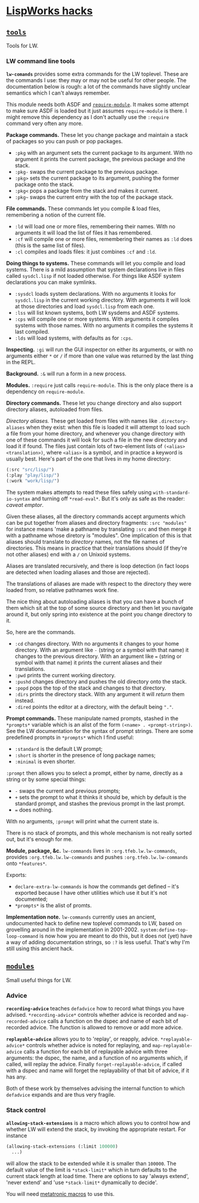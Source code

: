 # [LispWorks hacks](https://lispworks.com/)
## [`tools`](tools/)
Tools for LW.
### LW command line tools
**`lw-comands`** provides some extra commands for the LW toplevel.  These are the commands I use: they may or may not be useful for other people.  The documentation below is rough: a lot of the commands have slightly unclear semantics which I can't always remember.

This module needs both ASDF and [`require-module`](https://tfeb.github.io/tfeb-lisp-tools/#requiring-modules-with-searching-require-module).  It makes some attempt to make sure ASDF is loaded but it just assumes `require-module` is there.  I might remove this dependency as I don't actually use the `:require` command very often any more.

**Package commands.**  These let you change package and maintain a stack of packages so you can push or pop packages.

- `:pkg` with an argument sets the current package to its argument. With no argument it prints the current package, the previous package and the stack.
- `:pkg-` swaps the current package to the previous package.
- `:pkg>` sets the current package to its argument, pushing the former package onto the stack.
- `:pkg<` pops a package from the stack and makes it current.
- `:pkg~` swaps the current entry with the top of the package stack.

**File commands.**  These commands let you compile & load files, remembering a notion of the current file.

- `:ld` will load one or more files, remembering their names.  With no arguments it will load the list of files it has remembered.
- `:cf` will compile one or more files, remembering their names as `:ld` does (this is the same list of files).
- `:cl` compiles and loads files: it just combines `:cf` and `:ld`.

**Doing things to systems.** These commands will let you compile and load systems.  There is a mild assumption that system declarations live in files called `sysdcl.lisp` if not loaded otherwise.  For things like ASDF system declarations you can make symlinks.

- `:sysdcl` loads system declarations.  With no arguments it looks for `sysdcl.lisp` in the current working directory.  With arguments it will look at those directories and load `sysdcl.lisp` from each one.
- `:lss` will list known systems, both LW sysdems and ASDF systems.
- `:cps` will compile one or more systems.  With arguments it compiles systems with those names.  With no arguments it compiles the systems it last compiled.
- `:lds` will load systems, with defaults as for `:cps`.

**Inspecting.**  `:gi` will run the GUI inspector on either its arguments, or with no arguments either `*` or `/` if more than one value was returned by the last thing in the REPL.

**Background.**  `:&` will run a form in a new process.

**Modules.**  `:require` just calls `require-module`.  This is the only place there is a dependency on `require-module`.

**Directory commands.**  These let you change directory and also support directory aliases, autoloaded from files.

*Directory aliases.*  These get loaded from files with names like `.directory-aliases` when they exist: when this file is loaded it will attempt to load such a file from your home directory, and whenever you change directory with one of these commands it will look for such a file in the new directory and load it if found.  The files just contain lots of two-element lists of `(<alias> <translation>)`, where `<alias>` is a symbol, and in practice a keyword is usually best.  Here's part of the one that lives in my home directory:

```lisp
(:src "src/lisp/")
(:play "play/lisp/")
(:work "work/lisp/")
```

The system makes attempts to read these files safely using `with-standard-io-syntax` and turning off `*read-eval*`.  But it's only as safe as the reader: *caveat emptor*.

Given these aliases, all the directory commands accept arguments which can be put together from aliases and directory fragments: `:src "modules"` for instance means 'make a pathname by translating `:src` and then merge it with a pathname whose diretory is "modules".  One implication of this is that aliases should translate to *directory* names, not the file names of directories.  This means in practice that their translations should (if they're not other aliases) end with a `/` on Unixoid systems.

Aliases are translated recursively, and there is loop detection (in fact loops are detected when loading aliases and those are rejected).

The translations of aliases are made with respect to the directory they were loaded from, so relative pathnames work fine.

The nice thing about autoloading aliases is that you can have a bunch of them which sit at the top of some source directory and then let you navigate around it, but only spring into existence at the point you change directory to it.

So, here are the commands.

- `:cd` changes directory.  With no arguments it changes to your home directory.  With an argument like `-` (string or a symbol with that name) it changes to the previous directory.  With an argument like `=` (string or symbol with that name) it prints the current aliases and their translations.
- `:pwd` prints the current working directory.
- `:pushd` changes directory and pushes the old directory onto the stack.
- `:popd` pops the top of the stack and changes to that directory.
- `:dirs` prints the directory stack.  With any argument it will *return* them instead.
- `:dired` points the editor at a directory, with the default being `"."`.

**Prompt commands.**  These manipulate named prompts, stashed in the `*prompts*` variable which is an alist of the form `(<name> . <prompt-string>)`.  See the LW documentation for the syntax of prompt strings.  There are some predefined prompts in `*prompts*` which I find useful:

- `:standard` is the default LW prompt;
- `:short` is shorter in the presence of long package names;
- `:minimal` is even shorter.

`:prompt` then allows you to select a prompt, either by name, directly as a string or by some special things:

- `-` swaps the current and previous prompts;
- `+` sets the prompt to what it thinks it should be, which by default is the standard prompt, and stashes the previous prompt in the last prompt.
- `=` does nothing.

With no arguments, `:prompt` will print what the current state is.

There is no stack of prompts, and this whole mechanism is not really sorted out, but it's enough for me.

**Module, package, &c.**  `lw-commands` lives in `:org.tfeb.lw.lw-commands`, provides `:org.tfeb.lw.lw-commands` and pushes `:org.tfeb.lw.lw-commands` onto `*features*`.

Exports:

- `declare-extra-lw-commands` is how the commands get defined – it's exported because I have other utilities which use it but it's not documented;
- `*prompts*` is the alist of promts.

**Implementation note.** `lw-commands` currently uses an ancient, undocumented hack to define new toplevel commands to LW, based on grovelling around in the implementation in 2001-2002.  `system:define-top-loop-command` is now how you are meant to do this, but it does not (yet) have a way of adding documentation strings, so `:?` is less useful.  That's why I'm still using this ancient hack.

## [`modules`](modules/)
Small useful things for LW.

### Advice
**`recording-advice`** teaches `defadvice` how to record what things you have advised.  `*recording-advice*` controls whether advice is recorded and `map-recorded-advice` calls a function on the dspec and name of each bit of recorded advice.  The function is allowed to remove or add more advice.

**`replayable-advice`** allows you to to 'replay', or reapply, advice.  `*replayable-advice*` controls whether advice is noted for replaying, and `map-replayable-advice` calls a function for each bit of replayable advice with three arguments: the dspec, the name, and a function of no arguments which, if called, will replay the advice.  Finally `forget-replayable-advice`, if called with a dspec and name will forget the replayability of that bit of advice, if it has any.

Both of these work by themselves advising the internal function to which `defadvice` expands and are thus very fragile.

### Stack control
**`allowing-stack-extensions`** is a macro which allows you to control how and whether LW will extend the stack, by invoking the appropriate restart.   For instance

```lisp
(allowing-stack-extensions (:limit 100000)
  ...)
```

will allow the stack to be extended while it is smaller than `100000`.  The default value of the limit is `*stack-limit*` which in turn defaults to the current stack length at load time.  There are options to say 'always extend', 'never extend' and 'use `*stack-limit*` dynamically to decide'.

You will need [metatronic macros](https://tfeb.github.io/tfeb-lisp-hax/#metatronic-macros) to use this.
